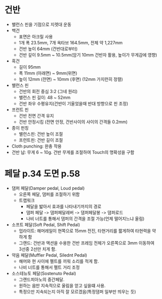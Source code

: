 # 건반
  - 밸런스 핀을 기점으로 지렛대 운동
  - 백건
    - 표면은 아크릴 사용
    - 1개 폭 23.5mm, 7개 옥타브 164.5mm, 전체 약 1,227mm
    - 건반 높이 64mm (건반대로부터)
    - 건반 깊이 9.5mm ~ 10.5mm(암기 10mm 건반자 활용, 높이가 무게감에 영향)
  - 흑건
    - 길이 95mm
    - 폭 11mm (아래면) ~ 9mm(위면)
    - 높이 12mm (전면) ~ 10mm (후면) (12mm 가지런히 정렬)
  - 밸런스 핀 
    - 건반의 회전 중심 3:2 (그네 원리)
    - 밸런스 핀 길이: 48 ~ 52mm
    - 건반 좌우 수평유지(건반이 기울었을때 반대 방향으로 핀 조정)
  - 프런트 핀
    - 건반 전면 간격 유지
    - 건반 안정시킴 (전면 안정, 건반사이의 사이의 간격들 0.2mm)
  - 종이 펀칭
    - 밸런스핀: 건반 높이 조절
    - 프런트핀: 건반 길이 조절
  - Cloth punching: 완충 작용
  - 건반 납: 무게 6 ~ 10g. 건반 무게를 조절하여 Touch의 명확성을 구함

# 페달 p.34 도면 p.58
  - 댐퍼 페달(Damper pedal, Loud pedal) 
    - 오른쪽 페달, 댐퍼를 조절하기 위함
    - 트랩워크
      - 페달을 밟아서 효과를 나타내기까지의 경로
      - 댐퍼 페달 -> 댐퍼페달레버 -> 댐퍼페달봉 -> 댐퍼로드
      - 나비 너트를 통해서 댐퍼의 간격을 조절 가능(언제 떨어지느냐 울림)
  - 소프트 페달(Soft Pedal, Shift Pedal)
    - 업라이트: 해머레일이 현쪽으로 15mm 전진, 타현거리를 짧게하여 타현력을 약하게 함
    - 그랜드: 건반과 액션을 수용한 건반 프레임 전체가 오른쪽으로 3mm 이동하여 3선중 2선만 치게 함.
  - 약음 페달(Muffler Pedal, Silednt Pedal)
    - 해머와 현 사이에 펠트를 끼워 소리를 적게 함.
    - 나비 너트를 통해서 펠트 거리 조정
  - 소스테뉴토 페달(Sostenuto Pedal)
    - 그랜드피아노의 중간페달.
    - 원하는 음만 지속적으로 울림을 얻고 싶을떄 사용.
    - 특정으만 지속되는지 아직 잘 모르겠음(특정댐퍼 일부만 띄우는 듯)